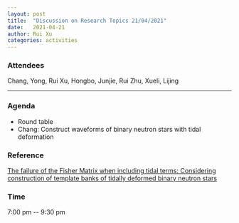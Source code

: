 ```yaml
---
layout: post
title:  "Discussion on Research Topics 21/04/2021"
date:   2021-04-21
author: Rui Xu
categories: activities
---
```



### Attendees

Chang, Yong, Rui Xu, Hongbo, Junjie, Rui Zhu, Xueli, Lijing

---

### Agenda

- Round table
- Chang: Construct waveforms of binary neutron stars with tidal deformation 


### Reference
[The failure of the Fisher Matrix when including tidal terms: Considering construction of template banks of tidally deformed binary neutron stars](https://arxiv.org/abs/2101.01091v1)




### Time

7:00 pm -- 9:30 pm

